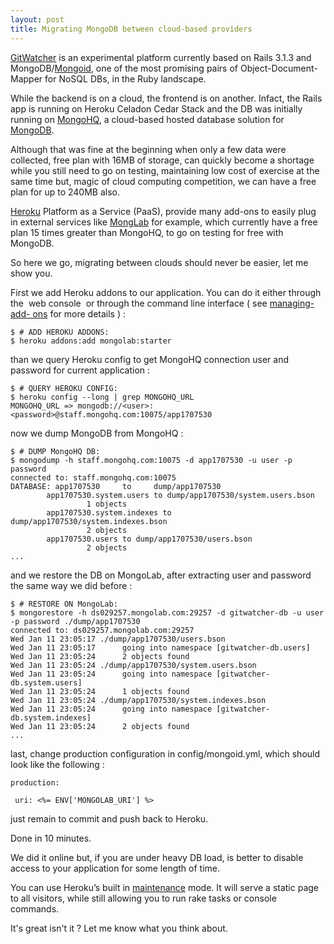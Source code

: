 ```yaml
--- 
layout: post 
title: Migrating MongoDB between cloud-based providers 
--- 
```


[GitWatcher](http://gitwatcher.com/) is an experimental platform currently
based on Rails 3.1.3 and MongoDB/[Mongoid](http://mongoid.org/), one of the
most promising pairs of Object-Document-Mapper for NoSQL DBs, in the Ruby
landscape.

While the backend is on a cloud, the frontend is on another. Infact, the Rails
app is running on Heroku Celadon Cedar Stack and the DB was initially running
on [MongoHQ](https://mongohq.com/home), a cloud-based hosted database solution
for [MongoDB](http://www.mongodb.org/).

Although that was fine at the beginning when only a few data were collected,
free plan with 16MB of storage, can quickly become a shortage while you still
need to go on testing, maintaining low cost of exercise at the same time but,
magic of cloud computing competition, we can have a free plan for up to 240MB
also.

[Heroku](http://www.heroku.com/) Platform as a Service (PaaS), provide many
add-ons to easily plug in external services like
[MongLab](https://mongolab.com/home) for example, which currently have a free
plan 15 times greater than MongoHQ, to go on testing for free with MongoDB.

So here we go, migrating between clouds should never be easier, let me show
you.

First we add Heroku addons to our application. You can do it either through
the  web console  or through the command line interface ( see [managing-add-
ons](http://devcenter.heroku.com/articles/managing-add-ons) for more details )
:

    
    $ # ADD HEROKU ADDONS:  
    $ heroku addons:add mongolab:starter

than we query Heroku config to get MongoHQ connection user and password for
current application :

    
    $ # QUERY HEROKU CONFIG:  
    $ heroku config --long | grep MONGOHQ_URL   
    MONGOHQ_URL => mongodb://<user>:<password>@staff.mongohq.com:10075/app1707530

now we dump MongoDB from MongoHQ :

    
    $ # DUMP MongoHQ DB:  
    $ mongodump -h staff.mongohq.com:10075 -d app1707530 -u user -p password     
    connected to: staff.mongohq.com:10075  
    DATABASE: app1707530     to     dump/app1707530  
            app1707530.system.users to dump/app1707530/system.users.bson  
                     1 objects  
            app1707530.system.indexes to dump/app1707530/system.indexes.bson  
                     2 objects  
            app1707530.users to dump/app1707530/users.bson  
                     2 objects  
    ...

and we restore the DB on MongoLab, after extracting user and password the same
way we did before :

    
    $ # RESTORE ON MongoLab:  
    $ mongorestore -h ds029257.mongolab.com:29257 -d gitwatcher-db -u user -p password ./dump/app1707530  
    connected to: ds029257.mongolab.com:29257  
    Wed Jan 11 23:05:17 ./dump/app1707530/users.bson  
    Wed Jan 11 23:05:17      going into namespace [gitwatcher-db.users]  
    Wed Jan 11 23:05:24      2 objects found  
    Wed Jan 11 23:05:24 ./dump/app1707530/system.users.bson  
    Wed Jan 11 23:05:24      going into namespace [gitwatcher-db.system.users]  
    Wed Jan 11 23:05:24      1 objects found  
    Wed Jan 11 23:05:24 ./dump/app1707530/system.indexes.bson  
    Wed Jan 11 23:05:24      going into namespace [gitwatcher-db.system.indexes]  
    Wed Jan 11 23:05:24      2 objects found  
    ...

last, change production configuration in config/mongoid.yml, which should look
like the following :

    
    production:
    
     uri: <%= ENV['MONGOLAB_URI'] %>  
    
    

just remain to commit and push back to Heroku.

Done in 10 minutes.

We did it online but, if you are under heavy DB load, is better to disable
access to your application for some length of time.

You can use Heroku’s built in
[maintenance](https://devcenter.heroku.com/articles/maintenance-mode) mode. It
will serve a static page to all visitors, while still allowing you to run rake
tasks or console commands.

It's great isn't it ? Let me know what you think about.

